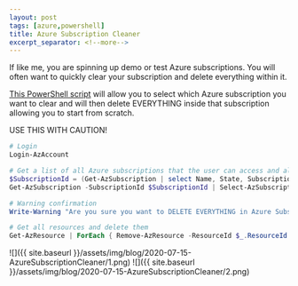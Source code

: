 ```yaml
---
layout: post
tags: [azure,powershell]
title: Azure Subscription Cleaner
excerpt_separator: <!--more-->
---
```

If like me, you are spinning up demo or test Azure subscriptions. You will often want to quickly clear your subscription and delete everything within it.

<a href="https://github.com/rossinthecloud/AzureSubscriptionCleaner" target="_blank">This PowerShell script</a> will allow you to select which Azure subscription you want to clear and will then delete EVERYTHING inside that subscription allowing you to start from scratch.

USE THIS WITH CAUTION!

<!--more-->

```powershell
# Login
Login-AzAccount 

# Get a list of all Azure subscriptions that the user can access and allow them to select one to be cleared
$SubscriptionId = (Get-AzSubscription | select Name, State, SubscriptionId, TenantId | Out-GridView -Title "Select Azure Subscription To Clear" -PassThru).SubscriptionId
Get-AzSubscription -SubscriptionId $SubscriptionId | Select-AzSubscription

# Warning confirmation
Write-Warning "Are you sure you want to DELETE EVERYTHING in Azure Subscription with ID $SubscriptionId" -WarningAction Inquire

# Get all resources and delete them
Get-AzResource | ForEach { Remove-AzResource -ResourceId $_.ResourceId -Force -Confirm:$False }
```

![]({{ site.baseurl }}/assets/img/blog/2020-07-15-AzureSubscriptionCleaner/1.png)
![]({{ site.baseurl }}/assets/img/blog/2020-07-15-AzureSubscriptionCleaner/2.png)

